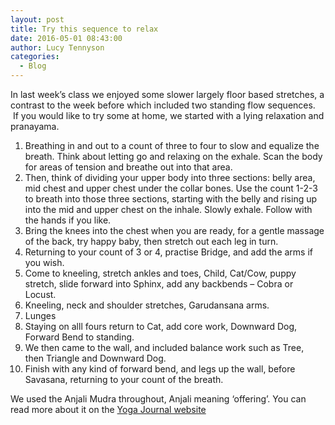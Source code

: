 ```yaml
---
layout: post
title: Try this sequence to relax
date: 2016-05-01 08:43:00
author: Lucy Tennyson
categories:
  - Blog
---
```



In last week’s class we enjoyed some slower largely floor based stretches, a contrast to the week before which included two standing flow sequences. &nbsp;If you would like to try some at home, we started with a lying relaxation and pranayama.

1. Breathing in and out to a count of three to four to slow and equalize the breath. Think about letting go and relaxing on the exhale. Scan the body for areas of tension and breathe out into that area.&nbsp;
2. Then, think of dividing your upper body into three sections: belly area, mid chest and upper chest under the collar bones. Use the count 1-2-3 to breath into those three sections, starting with the belly and rising up into the mid and upper chest on the inhale. Slowly exhale. Follow with the hands if you like.
3. Bring the knees into the chest when you are ready, for a gentle massage of the back, try happy baby, then stretch out each leg in turn.&nbsp;
4. Returning to your count of 3 or 4, practise Bridge, and add the arms if you wish.
5. Come to kneeling, stretch ankles and toes, Child, Cat/Cow, puppy stretch, slide forward into Sphinx, add any backbends – Cobra or Locust.
6. Kneeling, neck and shoulder stretches, Garudansana arms.
7. Lunges
8. Staying on alll fours return to Cat, add core work, Downward Dog, Forward Bend to standing.
9. We then came to the wall, and included balance work such as Tree,&nbsp; then Triangle and Downward Dog.
10. Finish with any kind of forward bend, and legs up the wall, before Savasana, returning to your count of the breath.

We used the Anjali Mudra throughout, Anjali meaning ‘offering’. You can read more about it on the&nbsp;[Yoga Journal website](http://www.yogajournal.com/article/beginners/for-beginners-anjali-mudra/)